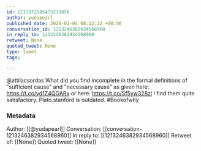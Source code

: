 ```yaml
---
id: 1213372585473273856
author: yudapearl
published_date: 2020-01-04 08:12:22 +00:00
conversation_id: 1213246382934568960
in_reply_to: 1213246382934568960
retweet: None
quoted_tweet: None
type: tweet
tags:

---
```


@attilacsordas What did you find incomplete in the formal definitions of "sufficient cause" and "necessary cause" as given here: https://t.co/yd1Z4QGARx or here: https://t.co/Sf5yw328zl I find them quite satisfactory. Plato.stanford is outdated. #Bookofwhy

### Metadata

Author: [[@yudapearl]]
Conversation: [[conversation-1213246382934568960]]
In reply to: [[1213246382934568960]]
Retweet of: [[None]]
Quoted tweet: [[None]]
